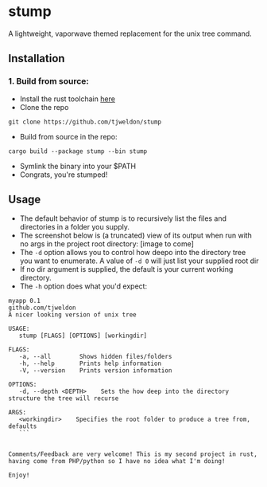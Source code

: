 # stump
A lightweight, vaporwave themed replacement for the unix tree command. 

## Installation

### 1. Build from source:
 - Install the rust toolchain [here](https://www.rust-lang.org/tools/install) 
 - Clone the repo
 ```
 git clone https://github.com/tjweldon/stump
 ```
 - Build from source in the repo:
 ```
 cargo build --package stump --bin stump
 ```
 - Symlink the binary into your $PATH
 - Congrats, you're stumped!
 
## Usage
 - The default behavior of stump is to recursively list the files and directories in a folder you supply.
 - The screenshot below is (a truncated) view of  its output when run with no args in the project root directory:
    [image to come]
 - The `-d` option allows you to control how deepo into the directory tree you want to enumerate. A value of `-d 0` will just list your supplied root dir
 - If no dir argument is supplied, the default is your current working directory.
 - The `-h` option does what you'd expect:
 ```
 myapp 0.1
github.com/tjweldon
A nicer looking version of unix tree

USAGE:
    stump [FLAGS] [OPTIONS] [workingdir]

FLAGS:
    -a, --all        Shows hidden files/folders
    -h, --help       Prints help information
    -V, --version    Prints version information

OPTIONS:
    -d, --depth <DEPTH>    Sets the how deep into the directory structure the tree will recurse

ARGS:
    <workingdir>    Specifies the root folder to produce a tree from, defaults
    ```
    
    
Comments/Feedback are very welcome! This is my second project in rust, having come from PHP/python so I have no idea what I'm doing!

Enjoy!
 
